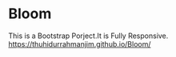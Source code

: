 # Bloom
This is a Bootstrap Porject.It is Fully Responsive.
https://thuhidurrahmanjim.github.io/Bloom/
